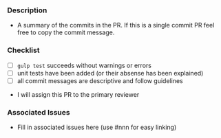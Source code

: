 ### Description

- A summary of the commits in the PR.  If this is a single commit
  PR feel free to copy the commit message.

### Checklist

- [ ] `gulp test` succeeds without warnings or errors
- [ ] unit tests have been added (or their absense has been explained)
- [ ] all commit messages are descriptive and follow guidelines
- I will assign this PR to the primary reviewer

### Associated Issues

- Fill in associated issues here (use #nnn for easy linking)
